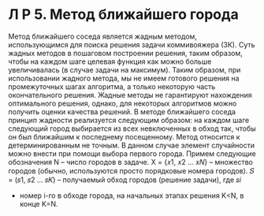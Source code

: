 # Л Р 5. Метод ближайшего города
Метод ближайшего соседа является жадным методом, использующимся для поиска 
решения задачи коммивояжера (ЗК). Суть жадных методов в пошаговом построении 
решения, таким образом, чтобы на каждом шаге целевая функция как можно больше 
увеличивалась (в случае задачи на максимум). Таким образом, при использовании жадного 
метода, мы не имеем готового решения на промежуточных шагах алгоритма, а только 
некоторую часть окончательного решения. Жадные методы не гарантируют нахождения 
оптимального решения, однако, для некоторых алгоритмов можно получить оценки 
качества решений.
В методе ближайшего соседа принцип жадности реализуется следующим образом: 
на каждом шаге следующий город выбирается из всех невключенных в обход так, чтобы он 
был ближайшим к последнему посещенному.
Метод относится к детерминированным не точным. 
В данном случае элемент случайности можно внести при помощи выбора первого 
города.
Примем следующие обозначения N – число городов в задаче. X = {𝑥1, 𝑥2 … 𝑥𝑁} –
множество городов (обычно, используются просто порядковые номера городов). 𝑆 =
(𝑠1, 𝑠2 … 𝑠𝐾) – получаемый обход городов (решение задачи), где 𝑠𝑖
- номер i-го в обходе 
города, на начальных этапах решения K<N, в конце K=N.